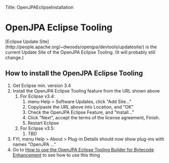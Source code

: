 Title: OpenJPAEclipseInstallation

<a name="OpenJPAEclipseInstallation-OpenJPAEclipseTooling"></a>

# OpenJPA Eclipse Tooling

<span class="info">
    [Eclipse Update Site](http://people.apache.org/~dwoods/openjpa/devtools/updatesite/) is 
    the current Update Site of the OpenJPA Eclipse Tooling. (It will probably still change.)</span>

<a name="OpenJPAEclipseInstallation-HowtoinstalltheOpenJPAEclipseTooling"></a>

## How to install the OpenJPA Eclipse Tooling

1. Get Eclipse min. version 3.4
2. Install the OpenJPA Eclipse Tooling feature from the URL shown above
    1. For Eclipse v3.4:
        1. menu Help > Software Updates, click "Add Site..."
        2. Copy/paste the URL above into Location, and "OK"
        3. Check the OpenJPA Eclipse Feature, and "Install..."
        4. Click "Next", accept the terms of the license agreement, Finish.
        5. Restart Eclipse
    2. For Eclipse v3.5:
        1. *TBD*
3. FYI, menu Help > About > Plug-in Details should now show plug-ins with names "OpenJPA ..."
4. Go to [How to use the OpenJPA Eclipse Tooling Builder for Bytecode Enhancement](openjpaeclipseenhancementbuilder.html) to see how to use this thing
